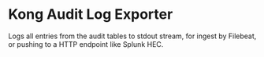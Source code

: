 # Kong Audit Log Exporter

Logs all entries from the audit tables to stdout stream, for ingest by Filebeat, or pushing to a HTTP endpoint like Splunk HEC.
